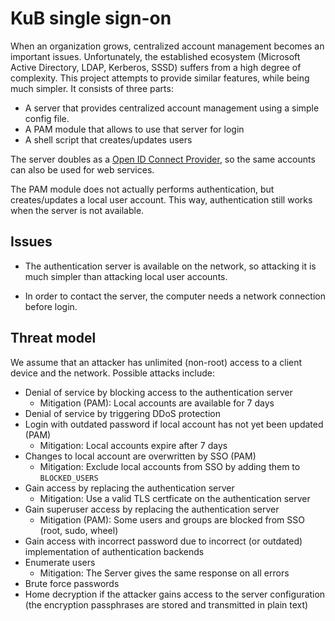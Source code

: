 # KuB single sign-on

When an organization grows, centralized account management becomes an important
issues. Unfortunately, the established ecosystem (Microsoft Active Directory,
LDAP, Kerberos, SSSD) suffers from a high degree of complexity. This project
attempts to provide similar features, while being much simpler. It consists of
three parts:

- A server that provides centralized account management using a simple config file.
- A PAM module that allows to use that server for login
- A shell script that creates/updates users

The server doubles as a [Open ID Connect
Provider](https://openid.net/specs/openid-connect-core-1_0.html), so the same
accounts can also be used for web services.

The PAM module does not actually performs authentication, but creates/updates a
local user account. This way, authentication still works when the server is not
available.

## Issues

-   The authentication server is available on the network, so attacking it is
    much simpler than attacking local user accounts.

-   In order to contact the server, the computer needs a network connection
    before login.

## Threat model

We assume that an attacker has unlimited (non-root) access to a client device
and the network. Possible attacks include:

-   Denial of service by blocking access to the authentication server
    -   Mitigation (PAM): Local accounts are available for 7 days
-   Denial of service by triggering DDoS protection
-   Login with outdated password if local account has not yet been updated (PAM)
    -   Mitigation: Local accounts expire after 7 days
-   Changes to local account are overwritten by SSO (PAM)
    -   Mitigation: Exclude local accounts from SSO by adding them to `BLOCKED_USERS`
-   Gain access by replacing the authentication server
    -   Mitigation: Use a valid TLS certficate on the authentication server
-   Gain superuser access by replacing the authentication server
    -   Mitigation (PAM): Some users and groups are blocked from SSO (root, sudo, wheel)
-   Gain access with incorrect password due to incorrect (or outdated) implementation of authentication backends
-   Enumerate users
    -   Mitigation: The Server gives the same response on all errors
-   Brute force passwords
-   Home decryption if the attacker gains access to the server configuration (the encryption passphrases are stored and transmitted in plain text)
